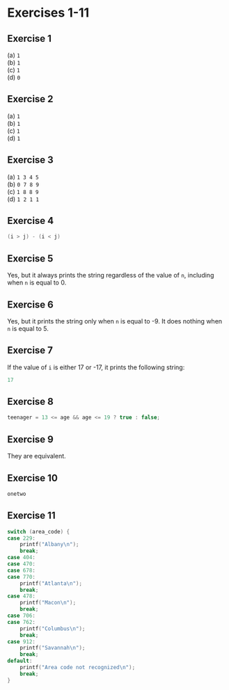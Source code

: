 # Exercises 1-11

## Exercise 1

\(a\) `1`\
\(b\) `1`\
\(c\) `1`\
\(d\) `0`

## Exercise 2

\(a\) `1`\
\(b\) `1`\
\(c\) `1`\
\(d\) `1`

## Exercise 3

\(a\) `1 3 4 5`\
\(b\) `0 7 8 9`\
\(c\) `1 8 8 9`\
\(d\) `1 2 1 1`

## Exercise 4

```c
(i > j) - (i < j)
```

## Exercise 5

Yes, but it always prints the string regardless of the value of `n`, including
when `n` is equal to 0.

## Exercise 6

Yes, but it prints the string only when `n` is equal to -9. It does nothing when
`n` is equal to 5.

## Exercise 7

If the value of `i` is either 17 or -17, it prints the following string:

```c
17
```

## Exercise 8

```c
teenager = 13 <= age && age <= 19 ? true : false;
```

## Exercise 9

They are equivalent.

## Exercise 10

```c
onetwo
```

## Exercise 11

```c
switch (area_code) {
case 229:
	printf("Albany\n");
	break;
case 404:
case 470:
case 678:
case 770:
	printf("Atlanta\n");
	break;
case 478:
	printf("Macon\n");
	break;
case 706:
case 762:
	printf("Columbus\n");
	break;
case 912:
	printf("Savannah\n");
	break;
default:
	printf("Area code not recognized\n");
	break;
}
```
